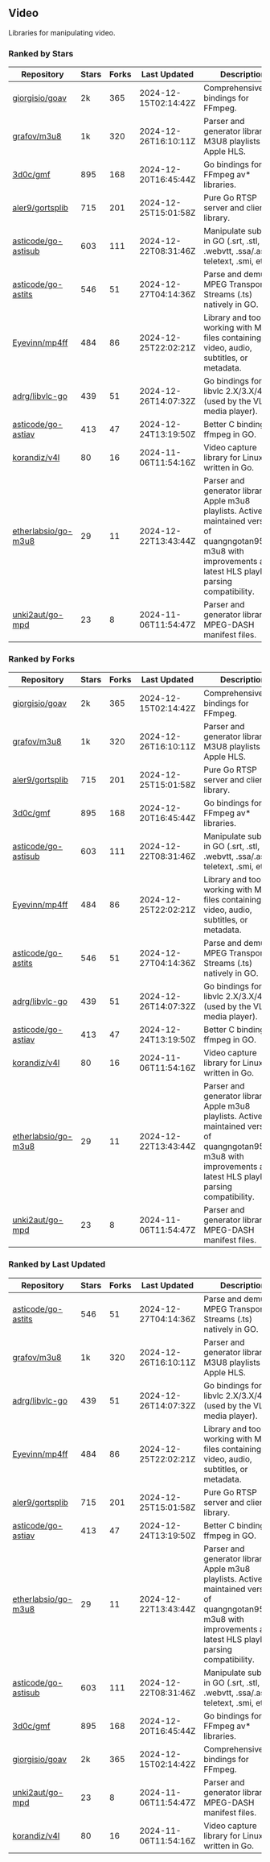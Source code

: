 ## Video

Libraries for manipulating video.

### Ranked by Stars

| Repository | Stars | Forks | Last Updated | Description | 
|------------|-------|-------|--------------|-------------|
| [giorgisio/goav](https://github.com/giorgisio/goav) | 2k | 365 | 2024-12-15T02:14:42Z |  Comprehensive Go bindings for FFmpeg. |
| [grafov/m3u8](https://github.com/grafov/m3u8) | 1k | 320 | 2024-12-26T16:10:11Z |  Parser and generator library of M3U8 playlists for Apple HLS. |
| [3d0c/gmf](https://github.com/3d0c/gmf) | 895 | 168 | 2024-12-20T16:45:44Z |  Go bindings for FFmpeg av\* libraries. |
| [aler9/gortsplib](https://github.com/aler9/gortsplib) | 715 | 201 | 2024-12-25T15:01:58Z |  Pure Go RTSP server and client library. |
| [asticode/go-astisub](https://github.com/asticode/go-astisub) | 603 | 111 | 2024-12-22T08:31:46Z |  Manipulate subtitles in GO (.srt, .stl, .ttml, .webvtt, .ssa/.ass, teletext, .smi, etc.). |
| [asticode/go-astits](https://github.com/asticode/go-astits) | 546 | 51 | 2024-12-27T04:14:36Z |  Parse and demux MPEG Transport Streams (.ts) natively in GO. |
| [Eyevinn/mp4ff](https://github.com/Eyevinn/mp4ff) | 484 | 86 | 2024-12-25T22:02:21Z |  Library and tools for working with MP4 files containing video, audio, subtitles, or metadata. |
| [adrg/libvlc-go](https://github.com/adrg/libvlc-go) | 439 | 51 | 2024-12-26T14:07:32Z |  Go bindings for libvlc 2.X/3.X/4.X (used by the VLC media player). |
| [asticode/go-astiav](https://github.com/asticode/go-astiav) | 413 | 47 | 2024-12-24T13:19:50Z |  Better C bindings for ffmpeg in GO. |
| [korandiz/v4l](https://github.com/korandiz/v4l) | 80 | 16 | 2024-11-06T11:54:16Z |  Video capture library for Linux, written in Go. |
| [etherlabsio/go-m3u8](https://github.com/etherlabsio/go-m3u8) | 29 | 11 | 2024-12-22T13:43:44Z |  Parser and generator library for Apple m3u8 playlists. Actively maintained version of quangngotan95/go-m3u8 with improvements and latest HLS playlist parsing compatibility. |
| [unki2aut/go-mpd](https://github.com/unki2aut/go-mpd) | 23 | 8 | 2024-11-06T11:54:47Z |  Parser and generator library for MPEG-DASH manifest files. |

### Ranked by Forks

| Repository | Stars | Forks | Last Updated | Description | 
|------------|-------|-------|--------------|-------------|
| [giorgisio/goav](https://github.com/giorgisio/goav) | 2k | 365 | 2024-12-15T02:14:42Z |  Comprehensive Go bindings for FFmpeg. |
| [grafov/m3u8](https://github.com/grafov/m3u8) | 1k | 320 | 2024-12-26T16:10:11Z |  Parser and generator library of M3U8 playlists for Apple HLS. |
| [aler9/gortsplib](https://github.com/aler9/gortsplib) | 715 | 201 | 2024-12-25T15:01:58Z |  Pure Go RTSP server and client library. |
| [3d0c/gmf](https://github.com/3d0c/gmf) | 895 | 168 | 2024-12-20T16:45:44Z |  Go bindings for FFmpeg av\* libraries. |
| [asticode/go-astisub](https://github.com/asticode/go-astisub) | 603 | 111 | 2024-12-22T08:31:46Z |  Manipulate subtitles in GO (.srt, .stl, .ttml, .webvtt, .ssa/.ass, teletext, .smi, etc.). |
| [Eyevinn/mp4ff](https://github.com/Eyevinn/mp4ff) | 484 | 86 | 2024-12-25T22:02:21Z |  Library and tools for working with MP4 files containing video, audio, subtitles, or metadata. |
| [asticode/go-astits](https://github.com/asticode/go-astits) | 546 | 51 | 2024-12-27T04:14:36Z |  Parse and demux MPEG Transport Streams (.ts) natively in GO. |
| [adrg/libvlc-go](https://github.com/adrg/libvlc-go) | 439 | 51 | 2024-12-26T14:07:32Z |  Go bindings for libvlc 2.X/3.X/4.X (used by the VLC media player). |
| [asticode/go-astiav](https://github.com/asticode/go-astiav) | 413 | 47 | 2024-12-24T13:19:50Z |  Better C bindings for ffmpeg in GO. |
| [korandiz/v4l](https://github.com/korandiz/v4l) | 80 | 16 | 2024-11-06T11:54:16Z |  Video capture library for Linux, written in Go. |
| [etherlabsio/go-m3u8](https://github.com/etherlabsio/go-m3u8) | 29 | 11 | 2024-12-22T13:43:44Z |  Parser and generator library for Apple m3u8 playlists. Actively maintained version of quangngotan95/go-m3u8 with improvements and latest HLS playlist parsing compatibility. |
| [unki2aut/go-mpd](https://github.com/unki2aut/go-mpd) | 23 | 8 | 2024-11-06T11:54:47Z |  Parser and generator library for MPEG-DASH manifest files. |

### Ranked by Last Updated

| Repository | Stars | Forks | Last Updated | Description | 
|------------|-------|-------|--------------|-------------|
| [asticode/go-astits](https://github.com/asticode/go-astits) | 546 | 51 | 2024-12-27T04:14:36Z |  Parse and demux MPEG Transport Streams (.ts) natively in GO. |
| [grafov/m3u8](https://github.com/grafov/m3u8) | 1k | 320 | 2024-12-26T16:10:11Z |  Parser and generator library of M3U8 playlists for Apple HLS. |
| [adrg/libvlc-go](https://github.com/adrg/libvlc-go) | 439 | 51 | 2024-12-26T14:07:32Z |  Go bindings for libvlc 2.X/3.X/4.X (used by the VLC media player). |
| [Eyevinn/mp4ff](https://github.com/Eyevinn/mp4ff) | 484 | 86 | 2024-12-25T22:02:21Z |  Library and tools for working with MP4 files containing video, audio, subtitles, or metadata. |
| [aler9/gortsplib](https://github.com/aler9/gortsplib) | 715 | 201 | 2024-12-25T15:01:58Z |  Pure Go RTSP server and client library. |
| [asticode/go-astiav](https://github.com/asticode/go-astiav) | 413 | 47 | 2024-12-24T13:19:50Z |  Better C bindings for ffmpeg in GO. |
| [etherlabsio/go-m3u8](https://github.com/etherlabsio/go-m3u8) | 29 | 11 | 2024-12-22T13:43:44Z |  Parser and generator library for Apple m3u8 playlists. Actively maintained version of quangngotan95/go-m3u8 with improvements and latest HLS playlist parsing compatibility. |
| [asticode/go-astisub](https://github.com/asticode/go-astisub) | 603 | 111 | 2024-12-22T08:31:46Z |  Manipulate subtitles in GO (.srt, .stl, .ttml, .webvtt, .ssa/.ass, teletext, .smi, etc.). |
| [3d0c/gmf](https://github.com/3d0c/gmf) | 895 | 168 | 2024-12-20T16:45:44Z |  Go bindings for FFmpeg av\* libraries. |
| [giorgisio/goav](https://github.com/giorgisio/goav) | 2k | 365 | 2024-12-15T02:14:42Z |  Comprehensive Go bindings for FFmpeg. |
| [unki2aut/go-mpd](https://github.com/unki2aut/go-mpd) | 23 | 8 | 2024-11-06T11:54:47Z |  Parser and generator library for MPEG-DASH manifest files. |
| [korandiz/v4l](https://github.com/korandiz/v4l) | 80 | 16 | 2024-11-06T11:54:16Z |  Video capture library for Linux, written in Go. |

